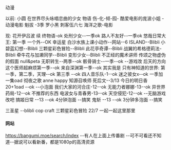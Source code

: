 动漫

以前:
小圆
在世界尽头咏唱恋曲的少女
物语 伤-化-倾-囮-
酷爱电影的庞波小姐 -动漫电影
魁拔 -3季
罗小黑
刺客伍六七
海洋之歌-电影

现:
花开伊吕波
续 终物语-ok
处刑少女--一季ok
路人不友好--一季ok
悠哉日常大王: 第一季 一个外--OK
幸运星
白沙水族上课小动作--网站--6
ISLAND--Blibli
小碧蓝幻想--Blibli
三颗星彩色冒险--Blibli
此花亭奇谭--Blibli
战翼的希格德莉法-Blibli
牵牛花与加濑同学--Blibli
变形少女--Blibli
不正经的魔术讲师
传颂之物虚伪的假面
null&peta
无职转生--两季--ok
骸骨骑士--一季--ok --游戏改
后天的方向
这个医师超麻烦第一季--ok
来自深渊第一季--ok
其实我是
只有神知道的世界: 第一季，第二季，天理--ok  第三季 --ok  四人音乐队-1--ok
迷之彼女x--ok 一季加一集oad
彻夜之歌
anne happy
知源召唤师
死后文--3/13
今日的明日香 20+1oad --ok --小泡面
我们大家的河合庄-12--ok
无能力者娜娜-13--ok
异世界药局-12--ok 不推荐的东西
电波女与青春男-13--ok
天空侵犯-12--ok --无脑游戏改吧
搞姬日常 --13 --ok 4分钟泡面 --搞笑
鬼斩 --13 --ok 3分钟多泡面 --搞笑

三圣星 --blibli
cop craft
三颗星彩色冒险
22/7 
一起一起这里那里 



#### 网站
https://bangumi.moe/search/index  --有人在上面上传番剧 --可不可看还不知道--据说可以看新番，都是1080p的高清资源







